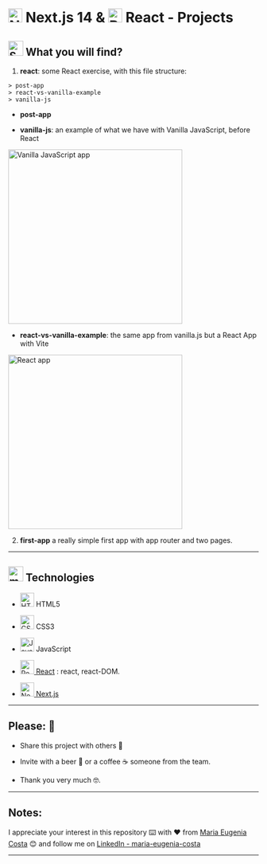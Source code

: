 # <img width="28" height="28" src="https://img.icons8.com/fluency-systems-regular/28/nextjs.png" alt="Next.js icon"/> Next.js 14 & <img width="28" height="28" src="https://img.icons8.com/office/28/react.png" alt="React icon"/>  React - Projects

## <img width="30" height="30" src="https://img.icons8.com/3d-fluency/30/search.png" alt="Search"/>   What you will find?

1. **react**: some React exercise, with this file structure:

```
> post-app
> react-vs-vanilla-example
> vanilla-js
```

- **post-app**

- **vanilla-js**: an example of what we have with Vanilla JavaScript, before React

<img src="https://github.com/eugenia1984/react-and-nextjs-projects/assets/72580574/560f0949-bd73-4325-b6b0-4b1e359e2aa5" width="350px"  alt="Vanilla JavaScript app"/>


- **react-vs-vanilla-example**: the same app from vanilla.js but a React App with Vite

<img src="https://github.com/eugenia1984/react-and-nextjs-projects/assets/72580574/2d142d9a-0bed-4583-bc9e-57e7596364c6" width="350px"  alt="React app"/>
 


2. **first-app** a really simple first app with app router and two pages.


---


## <img width="30" height="30" src="https://img.icons8.com/cotton/30/monitor--v1.png" alt="monitor"/> Technologies

- <img width="28" height="28" src="https://img.icons8.com/color/28/html-5--v1.png" alt="HTML5 icon"/> HTML5

- <img width="28" height="28" src="https://img.icons8.com/color/28/css3.png" alt="CSS3 icon"/> CSS3

- <img width="28" height="28" src="https://img.icons8.com/color/28/javascript.png" alt="JavaScript icon"/> JavaScript

- [<img width="28" height="28" src="https://img.icons8.com/office/28/react.png" alt="React icon"/> React](https://react.dev/) : react, react-DOM.

- [<img width="28" height="28" src="https://img.icons8.com/fluency-systems-regular/28/nextjs.png" alt="Next.js icon"/> Next.js](https://nextjs.org/)



---


## Please: 🎁

* Share this project with others 📢

* Invite with a beer 🍺 or a coffee ☕ someone from the team. 

* Thank you very much 🤓.

---

## Notes:

I appreciate your interest in this repository ⌨️ with ❤️ from [Maria Eugenia Costa](https://github.com/eugenia1984) 😊 and follow me on [LinkedIn - maria-eugenia-costa](https://www.linkedin.com/in/maria-eugenia-costa/)


---
